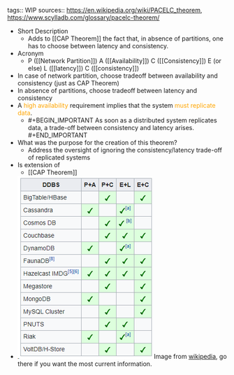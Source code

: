 tags:: WIP
sources:: https://en.wikipedia.org/wiki/PACELC_theorem, https://www.scylladb.com/glossary/pacelc-theorem/

- Short Description
	- Adds to [[CAP Theorem]] the fact that, in absence of partitions, one has to choose between latency and consistency.
- Acronym
	- P ([[Network Partition]]) A ([[Availability]]) C ([[Consistency]]) E (or else) L ([[latency]]) C ([[consistency]])
- In case of network partition, choose tradeoff between availability and consistency (just as CAP Theorem)
- In absence of partitions, choose tradeoff between latency and consistency
- A <span style="color: orange">high availability</span> requirement implies that the system <span style="color: orange">must replicate data</span>.
	- #+BEGIN_IMPORTANT
	  As soon as a distributed system replicates data, a trade-off between consistency and latency arises.
	  #+END_IMPORTANT
- What was the purpose for the creation of this theorem?
	- Address the oversight of ignoring the consistency/latency trade-off of replicated systems
- Is extension of
	- [[CAP Theorem]]
- ![image.png](../assets/image_1650391043621_0.png)
  Image from [wikipedia](https://en.wikipedia.org/wiki/PACELC_theorem), go there if you want the most current information.